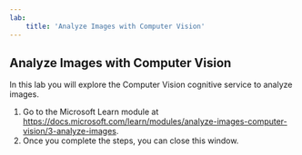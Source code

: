 ```yaml
---
lab:
    title: 'Analyze Images with Computer Vision​'
---
```


## Analyze Images with Computer Vision​

In this lab you will explore the Computer Vision cognitive service to analyze images.​ 

1. Go to the Microsoft Learn module at https://docs.microsoft.com/learn/modules/analyze-images-computer-vision/3-analyze-images. 
2. Once you complete the steps, you can close this window.  